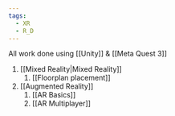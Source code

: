 ```yaml
---
tags:
  - XR
  - R_D
---
```


All work done using [[Unity]] & [[Meta Quest 3]]

1. [[Mixed Reality|Mixed Reality]]
	1. [[Floorplan placement]]
2. [[Augmented Reality]]
	1. [[AR Basics]]
	2. [[AR Multiplayer]]